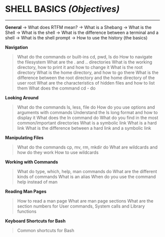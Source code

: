 # **SHELL BASICS** _(Objectives)_
----------------------------------------------------------------------------------------------------------------------------------------------

**General**
-> What does RTFM mean?
-> What is a Shebang
-> What is the Shell
-> What is the shell
-> What is the difference between a terminal and a shell
-> What is the shell prompt
-> How to use the history (the basics)

**Navigation**
> What do the commands or built-ins cd, pwd, ls do
> How to navigate the filesystem
> What are the . and .. directories
> What is the working directory, how to print it and how to change it
> What is the root directory
> What is the home directory, and how to go there
> What is the difference between the root directory and the home directory of the user root
> What are the characteristics of hidden files and how to list them
> What does the command cd - do

**Looking Around**
> What do the commands ls, less, file do
> How do you use options and arguments with commands
> Understand the ls long format and how to display it
> What does the ln command do
> What do you find in the most common/important directories
> What is a symbolic link
> What is a hard link
> What is the difference between a hard link and a symbolic link

**Manipulating Files**
> What do the commands cp, mv, rm, mkdir do
> What are wildcards and how do they work
> How to use wildcards

**Working with Commands**
> What do type, which, help, man commands do
> What are the different kinds of commands
> What is an alias
> When do you use the command help instead of man

**Reading Man Pages**
> How to read a man page
> What are man page sections
> What are the section numbers for User commands, System calls and Library functions

**Keyboard Shortcuts for Bash**
> Common shortcuts for Bash
